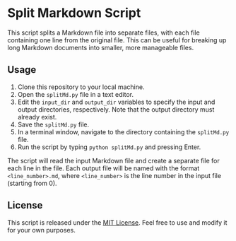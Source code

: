# Split Markdown Script

This script splits a Markdown file into separate files, with each file containing one line from the original file. This can be useful for breaking up long Markdown documents into smaller, more manageable files.

## Usage

1. Clone this repository to your local machine.
2. Open the `splitMd.py` file in a text editor.
3. Edit the `input_dir` and `output_dir` variables to specify the input and output directories, respectively. Note that the output directory must already exist.
4. Save the `splitMd.py` file.
5. In a terminal window, navigate to the directory containing the `splitMd.py` file.
6. Run the script by typing `python splitMd.py` and pressing Enter.

The script will read the input Markdown file and create a separate file for each line in the file. Each output file will be named with the format `<line_number>.md`, where `<line_number>` is the line number in the input file (starting from 0).

## License

This script is released under the [MIT License](https://opensource.org/licenses/MIT). Feel free to use and modify it for your own purposes.
